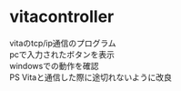 ﻿# vitacontroller  
  vitaのtcp/ip通信のプログラム  
  pcで入力されたボタンを表示  
  windowsでの動作を確認  
  PS Vitaと通信した際に途切れないように改良  

